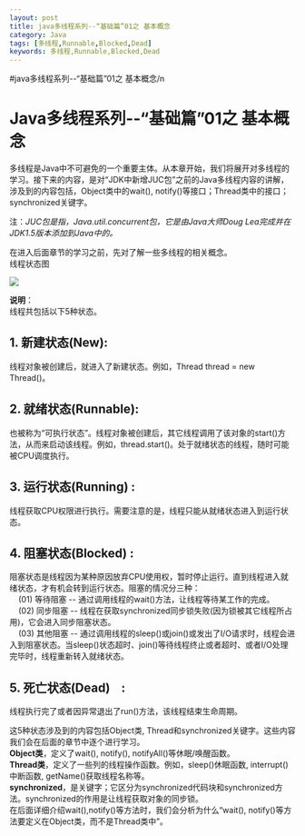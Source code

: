 ```yaml
---
layout: post
title: java多线程系列--“基础篇”01之 基本概念
category: Java
tags: [多线程,Runnable,Blocked,Dead]
keywords: 多线程,Runnable,Blocked,Dead
---
```


#java多线程系列--“基础篇”01之 基本概念/n

# Java多线程系列--“基础篇”01之 基本概念

多线程是Java中不可避免的一个重要主体。从本章开始，我们将展开对多线程的学习。接下来的内容，是对“JDK中新增JUC包”之前的Java多线程内容的讲解，涉及到的内容包括，Object类中的wait(), notify()等接口；Thread类中的接口；synchronized关键字。

注：_JUC包是指，Java.util.concurrent包，它是由Java大师Doug Lea完成并在JDK1.5版本添加到Java中的。_

  
在进入后面章节的学习之前，先对了解一些多线程的相关概念。  
线程状态图

[![](https://images0.cnblogs.com/blog/497634/201312/18152411-a974ea82ebc04e72bd874c3921f8bfec.jpg)](https://images0.cnblogs.com/blog/497634/201312/18152411-a974ea82ebc04e72bd874c3921f8bfec.jpg)

**说明**：  
线程共包括以下5种状态。  
## 1\. **新建状态(New)**: 
线程对象被创建后，就进入了新建状态。例如，Thread thread = new Thread()。  
## 2\. **就绪状态(Runnable)**:
也被称为“可执行状态”。线程对象被创建后，其它线程调用了该对象的start()方法，从而来启动该线程。例如，thread.start()。处于就绪状态的线程，随时可能被CPU调度执行。  
## 3\. **运行状态(Running)** : 
线程获取CPU权限进行执行。需要注意的是，线程只能从就绪状态进入到运行状态。  
## 4\. **阻塞状态(Blocked)** :

阻塞状态是线程因为某种原因放弃CPU使用权，暂时停止运行。直到线程进入就绪状态，才有机会转到运行状态。阻塞的情况分三种：  
    (01) 等待阻塞 \-\- 通过调用线程的wait()方法，让线程等待某工作的完成。  
    (02) 同步阻塞 \-\- 线程在获取synchronized同步锁失败(因为锁被其它线程所占用)，它会进入同步阻塞状态。  
    (03) 其他阻塞 \-\- 通过调用线程的sleep()或join()或发出了I/O请求时，线程会进入到阻塞状态。当sleep()状态超时、join()等待线程终止或者超时、或者I/O处理完毕时，线程重新转入就绪状态。  
## 5\. **死亡状态(Dead)**    :
线程执行完了或者因异常退出了run()方法，该线程结束生命周期。

这5种状态涉及到的内容包括Object类, Thread和synchronized关键字。这些内容我们会在后面的章节中逐个进行学习。  
**Object类**，定义了wait(), notify(), notifyAll()等休眠/唤醒函数。  
**Thread类**，定义了一些列的线程操作函数。例如，sleep()休眠函数, interrupt()中断函数, getName()获取线程名称等。  
**synchronized**，是关键字；它区分为synchronized代码块和synchronized方法。synchronized的作用是让线程获取对象的同步锁。  
在后面详细介绍wait(),notify()等方法时，我们会分析为什么“wait(), notify()等方法要定义在Object类，而不是Thread类中”。


